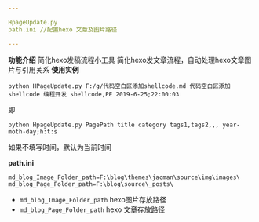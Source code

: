 ```yaml
---

HpageUpdate.py
path.ini //配置hexo 文章及图片路径

---
```


**功能介绍**
简化hexo发稿流程小工具
简化hexo发文章流程，自动处理hexo文章图片与引用关系
**使用实例**

```
python HPageUpdate.py F:/g/代码空白区添加shellcode.md 代码空白区添加shellcode 编程开发 shellcode,PE 2019-6-25;22:00:03
```

即

```
python HpageUpdate.py PagePath title category tags1,tags2,,, year-moth-day;h:t:s
```

如果不填写时间，默认为当前时间

**path.ini**

```
md_blog_Image_Folder_path=F:\blog\themes\jacman\source\img\images\
md_blog_Page_Folder_path=F:\blog\source\_posts\
```

- `md_blog_Image_Folder_path` hexo图片存放路径
- `md_blog_Page_Folder_path` hexo 文章存放路径
